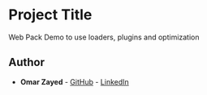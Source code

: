 # Project Title

Web Pack Demo to use loaders, plugins and optimization

## Author

* **Omar Zayed** - [GitHub](https://github.com/OmarZayed77) - [LinkedIn](https://www.linkedin.com/in/omar-zayed/)